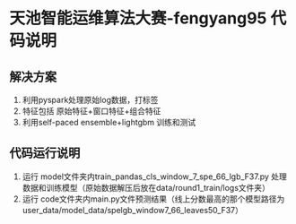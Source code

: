 # 天池智能运维算法大赛-fengyang95 代码说明
## 解决方案
1. 利用pyspark处理原始log数据，打标签
2. 特征包括 原始特征+窗口特征+组合特征
3. 利用self-paced ensemble+lightgbm 训练和测试

## 代码运行说明
1. 运行 model文件夹内train_pandas_cls_window_7_spe_66_lgb_F37.py 处理数据和训练模型（原始数据解压后放在data/round1_train/logs文件夹）
2. 运行 code文件夹内main.py文件预测结果（线上分数最高的那个模型路径为user_data/model_data/spelgb_window7_66_leaves50_F37）